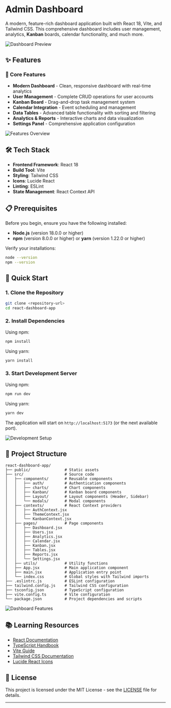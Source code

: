 # Admin Dashboard

A modern, feature-rich dashboard application built with React 18, Vite, and Tailwind CSS. This comprehensive dashboard includes user management, analytics, **Kanban** boards, calendar functionality, and much more.

![Dashboard Preview](https://images.pexels.com/photos/265087/pexels-photo-265087.jpeg?auto=compress&cs=tinysrgb&w=1260&h=750&dpr=1)

## ✨ Features

### 🎯 Core Features

- **Modern Dashboard** - Clean, responsive dashboard with real-time analytics
- **User Management** - Complete CRUD operations for user accounts
- **Kanban Board** - Drag-and-drop task management system
- **Calendar Integration** - Event scheduling and management
- **Data Tables** - Advanced table functionality with sorting and filtering
- **Analytics & Reports** - Interactive charts and data visualization
- **Settings Panel** - Comprehensive application configuration

![Features Overview](https://images.pexels.com/photos/590022/pexels-photo-590022.jpeg?auto=compress&cs=tinysrgb&w=1260&h=750&dpr=1)

## 🛠️ Tech Stack

- **Frontend Framework**: React 18
- **Build Tool**: Vite
- **Styling**: Tailwind CSS
- **Icons**: Lucide React
- **Linting**: ESLint
- **State Management**: React Context API

## 📋 Prerequisites

Before you begin, ensure you have the following installed:

- **Node.js** (version 18.0.0 or higher)
- **npm** (version 8.0.0 or higher) or **yarn** (version 1.22.0 or higher)

Verify your installations:

```bash
node --version
npm --version
```

## 🚀 Quick Start

### 1. Clone the Repository

```bash
git clone <repository-url>
cd react-dashboard-app
```

### 2. Install Dependencies

Using npm:

```bash
npm install
```

Using yarn:

```bash
yarn install
```

### 3. Start Development Server

Using npm:

```bash
npm run dev
```

Using yarn:

```bash
yarn dev
```

The application will start on `http://localhost:5173` (or the next available port).

![Development Setup](https://images.pexels.com/photos/574071/pexels-photo-574071.jpeg?auto=compress&cs=tinysrgb&w=1260&h=750&dpr=1)

## 📁 Project Structure

```
react-dashboard-app/
├── public/               # Static assets
├── src/                  # Source code
│   ├── components/       # Reusable components
│   │   ├── auth/         # Authentication components
│   │   ├── charts/       # Chart components
│   │   ├── Kanban/       # Kanban board components
│   │   ├── Layout/       # Layout components (Header, Sidebar)
│   │   └── modals/       # Modal components
│   ├── contexts/         # React Context providers
│   │   ├── AuthContext.jsx
│   │   ├── ThemeContext.jsx
│   │   └── KanbanContext.jsx
│   ├── pages/            # Page components
│   │   ├── Dashboard.jsx
│   │   ├── Users.jsx
│   │   ├── Analytics.jsx
│   │   ├── Calendar.jsx
│   │   ├── Kanban.jsx
│   │   ├── Tables.jsx
│   │   ├── Reports.jsx
│   │   └── Settings.jsx
│   ├── utils/            # Utility functions
│   ├── App.jsx           # Main application component
│   ├── main.jsx          # Application entry point
│   └── index.css         # Global styles with Tailwind imports
├── .eslintrc.js          # ESLint configuration
├── tailwind.config.js    # Tailwind CSS configuration
├── tsconfig.json         # TypeScript configuration
├── vite.config.ts        # Vite configuration
└── package.json          # Project dependencies and scripts
```

![Dashboard Features](https://images.pexels.com/photos/265087/pexels-photo-265087.jpeg?auto=compress&cs=tinysrgb&w=1260&h=750&dpr=1)

## 📚 Learning Resources

- [React Documentation](https://react.dev/)
- [TypeScript Handbook](https://www.typescriptlang.org/docs/)
- [Vite Guide](https://vitejs.dev/guide/)
- [Tailwind CSS Documentation](https://tailwindcss.com/docs)
- [Lucide React Icons](https://lucide.dev/)

## 📄 License

This project is licensed under the MIT License - see the [LICENSE](LICENSE) file for details.

---
